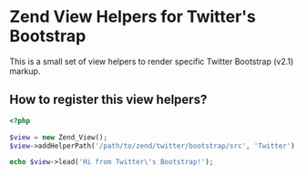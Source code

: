 # Zend View Helpers for Twitter's Bootstrap #

This is a small set of view helpers to render specific Twitter Bootstrap (v2.1) markup.

## How to register this view helpers? ##

```php
<?php

$view = new Zend_View();
$view->addHelperPath('/path/to/zend/twitter/bootstrap/src', 'Twitter');

echo $view->lead('Hi from Twitter\'s Bootstrap!');
```